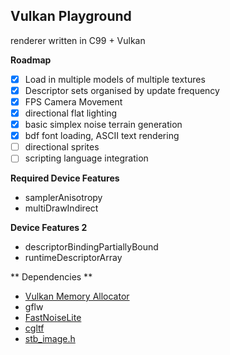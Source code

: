 ## Vulkan Playground

renderer written in C99 + Vulkan

**Roadmap**
 - [X] Load in multiple models of multiple textures
 - [X] Descriptor sets organised by update frequency
 - [X] FPS Camera Movement
 - [X] directional flat lighting
 - [X] basic simplex noise terrain generation
 - [X] bdf font loading, ASCII text rendering
 - [ ] directional sprites
 - [ ] scripting language integration

**Required Device Features**
 - samplerAnisotropy
 - multiDrawIndirect

**Device Features 2**
 - descriptorBindingPartiallyBound
 - runtimeDescriptorArray

** Dependencies **
- [Vulkan Memory Allocator](https://github.com/GPUOpen-LibrariesAndSDKs/VulkanMemoryAllocator)
- gflw
- [FastNoiseLite](https://github.com/Auburn/FastNoiseLite/tree/master/C)
- [cgltf](https://github.com/jkuhlmann/cgltf/tree/master)
- [stb_image.h](https://github.com/nothings/stb/blob/master/stb_image.h)


